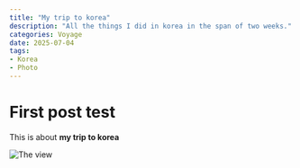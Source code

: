 ```yaml
---
title: "My trip to korea"
description: "All the things I did in korea in the span of two weeks."
categories: Voyage
date: 2025-07-04
tags:
- Korea
- Photo
---
```


# First post test

This is about **my trip to korea**

![The view](img/sejong.jpg)